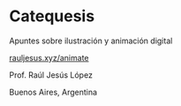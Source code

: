 # Catequesis

Apuntes sobre ilustración y animación digital

[rauljesus.xyz/animate](http://rauljesus.xyz/animate)

Prof. Raúl Jesús López

Buenos Aires, Argentina
